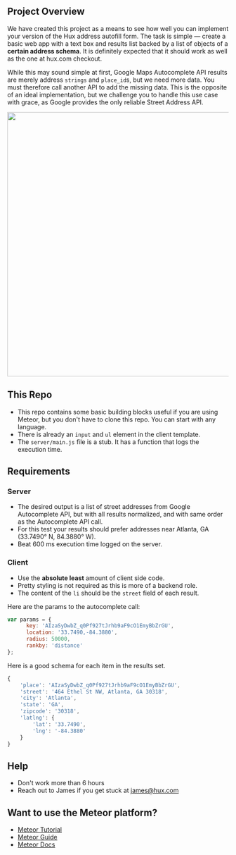## Project Overview
We have created this project as a means to see how well you can implement your version of the Hux address autofill form. The task is simple — create a basic web app with a text box and results list backed by a list of objects of a **certain address schema**. It is definitely expected that it should work as well as the one at hux.com checkout.

While this may sound simple at first, Google Maps Autocomplete API results are merely address `strings` and `place_id`s, but we need more data. You must therefore call another API to add the missing data. This is the opposite of an ideal implementation, but we challenge you to handle this use case with grace, as Google provides the only reliable Street Address API.

<img src="https://i.imgur.com/Tfi0xR5.jpg" width="600">

## This Repo

- This repo contains some basic building blocks useful if you are using Meteor, but you don't have to clone this repo. You can start with any language.
- There is already an `input` and `ul` element in the client template.
- The `server/main.js` file is a stub. It has a function that logs the execution time.

## Requirements

### Server
- The desired output is a list of street addresses from Google Autocomplete API, but with all results normalized, and with same order as the Autocomplete API call.
- For this test your results should prefer addresses near Atlanta, GA (33.7490° N, 84.3880° W).
- Beat 600 ms execution time logged on the server.

### Client
- Use the **absolute least** amount of client side code.
- Pretty styling is not required as this is more of a backend role.
- The content of the `li` should be the `street` field of each result.

Here are the params to the autocomplete call:

``` javascript
var params = {
      key: 'AIzaSyDwbZ_q0Pf927tJrhb9aF9cO1EmyBbZrGU',
      location: '33.7490,-84.3880',
      radius: 50000,
      rankby: 'distance'
};
```

Here is a good schema for each item in the results set.

``` javascript
{
	'place': 'AIzaSyDwbZ_q0Pf927tJrhb9aF9cO1EmyBbZrGU',
	'street': '464 Ethel St NW, Atlanta, GA 30318',
	'city': 'Atlanta',
	'state': 'GA',
	'zipcode': '30318',
	'latlng': {
		'lat': '33.7490',
		'lng': '-84.3880'
	}
}
```

## Help
- Don't work more than 6 hours
- Reach out to James if you get stuck at james@hux.com

## Want to use the Meteor platform?
- [Meteor Tutorial](https://www.meteor.com/try)
- [Meteor Guide](http://guide.meteor.com)
- [Meteor Docs](https://docs.meteor.com)

